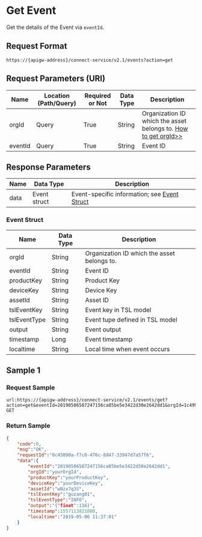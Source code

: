 # Get Event



Get the details of the Event via `eventId`.

## Request Format

```
https://{apigw-address}/connect-service/v2.1/events?action=get
```

## Request Parameters (URI)

| Name | Location (Path/Query) | Required or Not | Data Type | Description |
|---------------|------------------|----------|-----------|--------------|
| orgId         | Query            | True     | String    | Organization ID which the asset belongs to. [How to get orgId>>](/docs/api/en/latest/api_faqs#how-to-get-organization-id-orgid-orgid)                |
| eventId        | Query| True         | String    |Event ID |



## Response Parameters

| Name | Data Type | Description |
|-------------|-------------------|-----------------------------|
| data | Event struct | Event-specific information; see [Event Struct](/docs/api/en/latest/connect/get_event.html#event-struct-event) |


### Event Struct <event>

| Name | Data Type | Description |
|-------------|-------------------|-----------------------------|
| orgId         | String    | Organization ID which the asset belongs to. |
| eventId         | String    |Event ID |
| productKey   | String         | Product Key             |
| deviceKey    | String         | Device Key              |
| assetId     | String         | Asset ID                  |
| tslEventKey  | String         | Event key in TSL model      |
| tslEventType | String         | Event tupe defined in TSL model |
| output      | String         | Event output              |
| timestamp   | Long           | Event timestamp          |
| localtime   | String         | Local time when event occurs       |


## Sample 1

### Request Sample

```
url:https://{apigw-address}/connect-service/v2.1/events/get?action=get&eventId=20190506587247156ca85be5e3422d30e2642dd1&orgId=1c499110e8800000
GET
```

### Return Sample

```json
{
    "code":0,
    "msg":"OK",
    "requestId":"0c45090a-f7c0-476c-8d47-33947d7a57f6",
    "data":{
        "eventId":"20190506587247156ca85be5e3422d30e2642dd1",
        "orgId":"yourOrgId",
        "productKey":"yourProductKey",
        "deviceKey":"yourDeviceKey",
        "assetId":"wNzx7q3S",
        "tslEventKey":"guzang01",
        "tslEventType":"INFO",
        "output":"{"fioat":116}",
        "timestamp":1557113821000,
        "localtime":"2019-05-06 11:37:01"
    }
}
```

